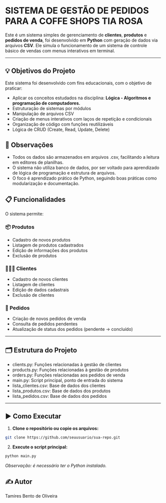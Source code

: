 # SISTEMA DE GESTÃO DE PEDIDOS PARA A COFFE SHOPS TIA ROSA 
Este é um sistema simples de gerenciamento de **clientes**, **produtos** e **pedidos de venda**, foi desenvolvido em **Python** com geração de dados via arquivos **CSV**. Ele simula o funcionamento de um sistema de controle básico de vendas com menus interativos em terminal.

---

## 💡 Objetivos do Projeto

Este sistema foi desenvolvido com fins educacionais, com o objetivo de praticar:

- Aplicar os conceitos estudados na disciplina: **Lógica - Algoritmos e programação de computadores.**
- Estruturação de sistemas por módulos
- Manipulação de arquivos CSV
- Criação de menus interativos com laços de repetição e condicionais
- Organização de código com funções reutilizáveis
- Lógica de CRUD (Create, Read, Update, Delete)

## 📌 Observações

- Todos os dados são armazenados em arquivos .csv, facilitando a leitura em editores de planilhas.
- O sistema não utiliza banco de dados, por ser voltado para aprendizado de lógica de programação e estrutura de arquivos.
- O foco é aprendizado prático de Python, seguindo boas práticas como modularização e documentação.

## 📋 Funcionalidades

O sistema permite:

### 📦 Produtos
- Cadastro de novos produtos
- Listagem de produtos cadastrados
- Edição de informações dos produtos
- Exclusão de produtos

### 🧑‍🤝‍🧑 Clientes
- Cadastro de novos clientes
- Listagem de clientes
- Edição de dados cadastrais
- Exclusão de clientes

### 🧾 Pedidos
- Criação de novos pedidos de venda
- Consulta de pedidos pendentes
- Atualização de status dos pedidos (pendente → concluído)

---

## 🗂 Estrutura do Projeto
- clients.py: Funções relacionadas à gestão de clientes
- products.py: Funções relacionadas à gestão de produtos
- orders.py: Funções relacionadas aos pedidos de venda
- main.py: Script principal, ponto de entrada do sistema
- lista_clientes.csv: Base de dados dos clientes
- lista_produtos.csv: Base de dados dos produtos
- lista_pedidos.csv: Base de dados dos pedidos

---

## ▶️ Como Executar

1. **Clone o repositório ou copie os arquivos:**
```bash
git clone https://github.com/seuusuario/sua-repo.git
```
2. **Execute o script principal:**
```bash
python main.py
```
_Observação: é necessário ter o Python instalado._

## ✍️ Autor
Tamires Bento de Oliveira